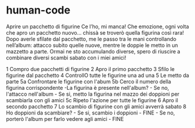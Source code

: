 # human-code


Aprire un pacchetto di figurine
Ce l’ho, mi manca!
Che emozione, ogni volta che apro un pacchetto nuovo... chissà se troverò quella figurina così rara!
Dopo averle sfilate dal pacchetto, me le passo tra le mani controllando nell’album: attacco subito quelle nuove, mentre le doppie le metto in un mazzetto a parte. Ormai ne sto accumulando diverse, spero di riuscire a combinare diversi scambi sabato con i miei amici! 

1 Compro due pacchetti di figurine
2 Apro il primo pacchetto
3 Sfilo le figurine dal pacchetto
4 ControllO tutte le figurine una ad una
5 Le metto da parte
    5a Confrontare le figurine con l'abum
    5b Cerco il numero della figurina corrispondente
        -La figurina è presente nell'album?
            - Se no, l'attacco nell'album
            - Se si, metto la figurina nel mazzo dei doppioni per scambiarla con gli amici
    5c Ripeto l'azione per tutte le figurine
6 Apro il secondo pacchetto
7 Lo scambio di figurine con gli amici avverrà sabato
8 Ho doppioni da scambiare?
    - Se si, scambio i doppioni - FINE
    - Se no, porterò l'album per farlo vedere agli amici  - FINE
